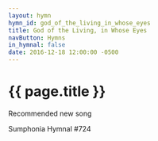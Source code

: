 ```yaml
---
layout: hymn
hymn_id: god_of_the_living_in_whose_eyes
title: God of the Living, in Whose Eyes
navButton: Hymns
in_hymnal: false
date: 2016-12-18 12:00:00 -0500
---
```

# {{ page.title }}
Recommended new song

Sumphonia Hymnal #724
